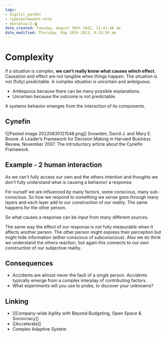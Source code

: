 ```yaml
---
tags: 
- digital_garden
- type/permanent-note
- epstatus/2-🪴
date_created: Tuesday, August 30th 2022, 11:41:40 am
date_modified: Thursday, May 18th 2023, 6:15:56 pm
---
```

# Complexity

If a situation is complex, **we can't really know what causes which effect**. 
Causation and effect are not tangible when things happen. The situation is not (fully) predictable. A complex situation is uncertain and ambiguous. 

+ Ambiquous because there can be many possible explanations. 
+ Uncertain because the outcome is not predictable.

A systems behavior emerges from the interaction of its components.

## Cynefin 
![[Pasted image 20220830121548.png]]
Snowden, David J. and Mary E. Boone. A Leader’s Framework for Decision Making in Harvard Business Review, November 2007. The introductory article about the Cynefin Framework.


## Example - 2 human interaction
As we can't fully access our own and the others intention and thoughts we don't fully understand what is causing a behavior/ a response.

For ourself we are influenced by many factors, some conscious, many sub-conscious. So how we respond to something we sense goes through many layers and each layer add to our construction of our reality. 
The same happens for the other person. 

So what causes a response can be input from many different sources. 

The same way the effect of our response is not fully measurable when it affects another person. The other person might express their perception but might hide information (either conscious of subconscious). Also we do think we understand the others reaction, but again this connects to our own construction of our subjective reality.

## Consequences
+ Accidents are almost never the fault of a single person. Accidents typically emerge from a complex interplay of contributing factors.
+ What experiments will you use to probe, to discover your unknowns?

## Linking
+ [[Company-wide Agility with Beyond Budgeting, Open Space & Sociocracy]]
+ [[Accelerate]]
+ Complex Adaptive System